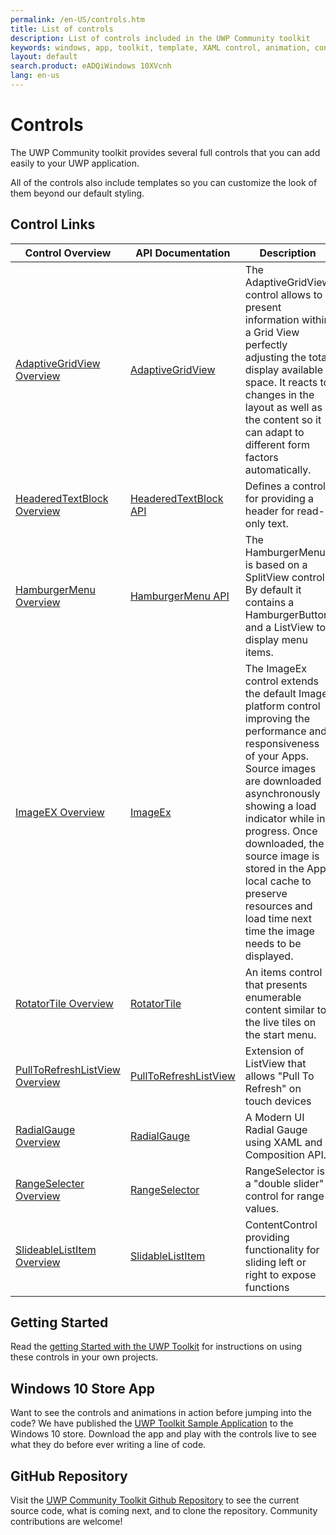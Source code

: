 ```yaml
---
permalink: /en-US/controls.htm
title: List of controls  
description: List of controls included in the UWP Community toolkit
keywords: windows, app, toolkit, template, XAML control, animation, control 
layout: default
search.product: eADQiWindows 10XVcnh
lang: en-us
---
```


# Controls

The UWP Community toolkit provides several full controls that you can add easily to your UWP application.

All of the controls also include templates so you can customize the look of them beyond our default styling.

## Control Links

| Control Overview | API Documentation | Description |
| --- | --- | --- |
| [AdaptiveGridView Overview]({{site.baseurl}}/{{page.lang}}/controls/AdaptiveGridView.htm) | [AdaptiveGridView]({{site.baseurl}}/{{page.lang}}/api/Microsoft_Toolkit_Uwp_UI_Controls_AdaptiveGridView.htm) | The AdaptiveGridView control allows to present information within a Grid View perfectly adjusting the total display available space. It reacts to changes in the layout as well as the content so it can adapt to different form factors automatically. |
| [HeaderedTextBlock Overview]({{site.baseurl}}/{{page.lang}}/controls/headeredTextBlock.htm) | [HeaderedTextBlock API]({{site.baseurl}}/{{page.lang}}/api/Microsoft_Toolkit_Uwp_UI_Controls_HeaderedTextBlock.htm) | Defines a control for providing a header for read-only text. |
| [HamburgerMenu Overview]({{site.baseurl}}/{{page.lang}}/controls/hamburgerMenu.htm) | [HamburgerMenu API]({{site.baseurl}}/{{page.lang}}/api/Microsoft_Toolkit_Uwp_UI_Controls_HamburgerMenu.htm) | The HamburgerMenu is based on a SplitView control. By default it contains a HamburgerButton and a ListView to display menu items. |
| [ImageEX Overview]({{site.baseurl}}/{{page.lang}}/controls/ImageEx.htm) | [ImageEx]({{site.baseurl}}/{{page.lang}}/api/Microsoft_Toolkit_Uwp_UI_Controls_ImageEx.htm) | The ImageEx control extends the default Image platform control improving the performance and responsiveness of your Apps. Source images are downloaded asynchronously showing a load indicator while in progress. Once downloaded, the source image is stored in the App local cache to preserve resources and load time next time the image needs to be displayed. |
| [RotatorTile Overview]({{site.baseurl}}/{{page.lang}}/controls/RotatorTile.htm) | [RotatorTile]({{site.baseurl}}/{{page.lang}}/api/Microsoft_Toolkit_Uwp_UI_Controls_RotatorTile.htm) | An items control that presents enumerable content similar to the live tiles on the start menu. |
| [PullToRefreshListView Overview]({{site.baseurl}}/{{page.lang}}/controls/PullToRefreshListView.htm) | [PullToRefreshListView]({{site.baseurl}}/{{page.lang}}/api/Microsoft_Toolkit_Uwp_UI_Controls_PullToRefreshListView.htm) | Extension of ListView that allows "Pull To Refresh" on touch devices |
| [RadialGauge Overview]({{site.baseurl}}/{{page.lang}}/controls/RadialGauge.htm) | [RadialGauge]({{site.baseurl}}/{{page.lang}}/api/Microsoft_Toolkit_Uwp_UI_Controls_RadialGauge.htm) | A Modern UI Radial Gauge using XAML and Composition API. |
| [RangeSelecter Overview]({{site.baseurl}}/{{page.lang}}/controls/RangeSelector.htm) | [RangeSelector]({{site.baseurl}}/{{page.lang}}/api/Microsoft_Toolkit_Uwp_UI_Controls_RangeSelector.htm) | RangeSelector is a "double slider" control for range values. |
| [SlideableListItem Overview]({{site.baseurl}}/{{page.lang}}/controls/slidablelistitem.htm) | [SlidableListItem]({{site.baseurl}}/{{page.lang}}/api/Microsoft_Toolkit_Uwp_UI_Controls_SlidableListItem.htm) | ContentControl providing functionality for sliding left or right to expose functions |


## Getting Started

Read the [getting Started with the UWP Toolkit]({{site.baseurl}}/{{page.lang}}/getting-started.htm) for instructions on using these controls in your own projects. 

## Windows 10 Store App

Want to see the controls and animations in action before jumping into the code?  We have published the [UWP Toolkit Sample Application](https://www.microsoft.com/store/apps/9nblggh4tlcq) to the Windows 10 store.  Download the app and play with the controls live to see what they do before ever writing a line of code.

## GitHub Repository

Visit the [UWP Community Toolkit Github Repository](https://github.com/Microsoft/UWPCommunityToolkit) to see the current source code, what is coming next, and to clone the repository.  Community contributions are welcome!
